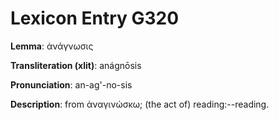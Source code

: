 # Lexicon Entry G320

**Lemma**: ἀνάγνωσις

**Transliteration (xlit)**: anágnōsis

**Pronunciation**: an-ag'-no-sis

**Description**:
from ἀναγινώσκω; (the act of) reading:--reading.
